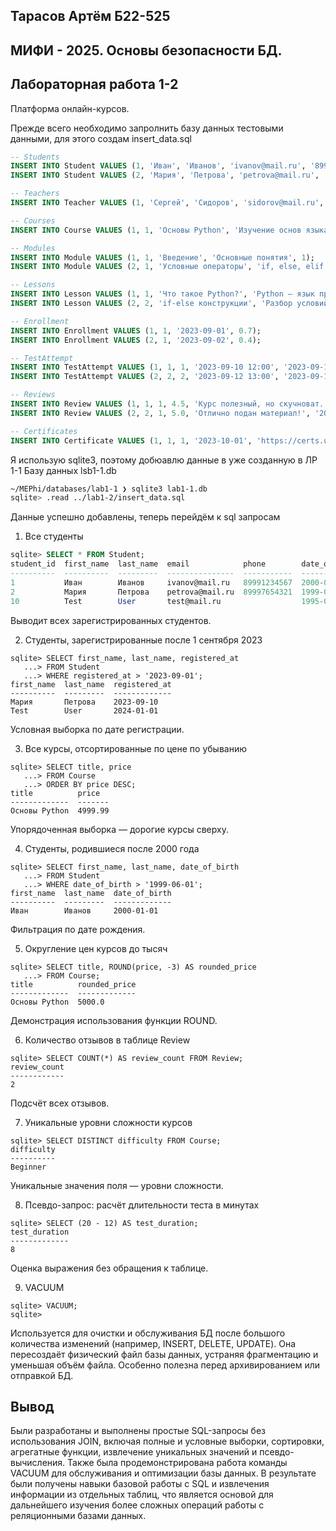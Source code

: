 ## Тарасов Артём Б22-525
## МИФИ - 2025. Основы безопасности БД.
## Лабораторная работа 1-2

Платформа онлайн-курсов.

Прежде всего необходимо запролнить базу данных тестовыми данными, для этого создам insert_data.sql

```sql
-- Students
INSERT INTO Student VALUES (1, 'Иван', 'Иванов', 'ivanov@mail.ru', '89991234567', '2000-01-01', '2023-09-01');
INSERT INTO Student VALUES (2, 'Мария', 'Петрова', 'petrova@mail.ru', '89997654321', '1999-05-15', '2023-09-10');

-- Teachers
INSERT INTO Teacher VALUES (1, 'Сергей', 'Сидоров', 'sidorov@mail.ru', '89991112233', '2022-01-01');

-- Courses
INSERT INTO Course VALUES (1, 1, 'Основы Python', 'Изучение основ языка Python', '2023-09-01', 4999.99, 'RU', 'Beginner');

-- Modules
INSERT INTO Module VALUES (1, 1, 'Введение', 'Основные понятия', 1);
INSERT INTO Module VALUES (2, 1, 'Условные операторы', 'if, else, elif', 2);

-- Lessons
INSERT INTO Lesson VALUES (1, 1, 'Что такое Python?', 'Python — язык программирования...', 'https://video.url/intro', 1);
INSERT INTO Lesson VALUES (2, 2, 'if-else конструкции', 'Разбор условий...', 'https://video.url/if', 1);

-- Enrollment
INSERT INTO Enrollment VALUES (1, 1, '2023-09-01', 0.7);
INSERT INTO Enrollment VALUES (2, 1, '2023-09-02', 0.4);

-- TestAttempt
INSERT INTO TestAttempt VALUES (1, 1, 1, '2023-09-10 12:00', '2023-09-10 12:15', 8.5, 10.0, 1);
INSERT INTO TestAttempt VALUES (2, 2, 2, '2023-09-12 13:00', '2023-09-12 13:20', 6.0, 10.0, 0);

-- Reviews
INSERT INTO Review VALUES (1, 1, 1, 4.5, 'Курс полезный, но скучноват.', '2023-09-15');
INSERT INTO Review VALUES (2, 2, 1, 5.0, 'Отлично подан материал!', '2023-09-16');

-- Certificates
INSERT INTO Certificate VALUES (1, 1, 1, '2023-10-01', 'https://certs.url/ivanov');

```

Я использую sqlite3, поэтому добюавлю данные в уже созданную в ЛР 1-1 Базу данных lsb1-1.db
```bash
~/MEPhi/databases/lab1-1 ❯ sqlite3 lab1-1.db   
sqlite> .read ../lab1-2/insert_data.sql
```

Данные успешно добавлены, теперь перейдём к sql запросам

1. Все студенты
```sql
sqlite> SELECT * FROM Student;
student_id  first_name  last_name  email            phone        date_of_birth  registered_at
----------  ----------  ---------  ---------------  -----------  -------------  -------------
1           Иван        Иванов     ivanov@mail.ru   89991234567  2000-01-01     2023-09-01   
2           Мария       Петрова    petrova@mail.ru  89997654321  1999-05-15     2023-09-10   
10          Test        User       test@mail.ru                  1995-01-01     2024-01-01   
```
Выводит всех зарегистрированных студентов.

2. Студенты, зарегистрированные после 1 сентября 2023
```
sqlite> SELECT first_name, last_name, registered_at
   ...> FROM Student
   ...> WHERE registered_at > '2023-09-01';
first_name  last_name  registered_at
----------  ---------  -------------
Мария       Петрова    2023-09-10   
Test        User       2024-01-01   
```

Условная выборка по дате регистрации.

3. Все курсы, отсортированные по цене по убыванию
```
sqlite> SELECT title, price
   ...> FROM Course
   ...> ORDER BY price DESC;
title          price  
-------------  -------
Основы Python  4999.99
```
Упорядоченная выборка — дорогие курсы сверху.

4. Студенты, родившиеся после 2000 года

```
sqlite> SELECT first_name, last_name, date_of_birth
   ...> FROM Student
   ...> WHERE date_of_birth > '1999-06-01';
first_name  last_name  date_of_birth
----------  ---------  -------------
Иван        Иванов     2000-01-01   
```

Фильтрация по дате рождения.

5. Округление цен курсов до тысяч

```
sqlite> SELECT title, ROUND(price, -3) AS rounded_price
   ...> FROM Course;
title          rounded_price
-------------  -------------
Основы Python  5000.0      
```
Демонстрация использования функции ROUND.

6. Количество отзывов в таблице Review
```
sqlite> SELECT COUNT(*) AS review_count FROM Review;
review_count
------------
2        
```
Подсчёт всех отзывов.

7. Уникальные уровни сложности курсов

```
sqlite> SELECT DISTINCT difficulty FROM Course;
difficulty
----------
Beginner  
```

Уникальные значения поля — уровни сложности.

8.  Псевдо-запрос: расчёт длительности теста в минутах
```
sqlite> SELECT (20 - 12) AS test_duration;
test_duration
-------------
8            
```
Оценка выражения без обращения к таблице.

9. VACUUM
```
sqlite> VACUUM;
sqlite> 
```

Используется для очистки и обслуживания БД после большого количества изменений (например, INSERT, DELETE, UPDATE). Она пересоздаёт физический файл базы данных, устраняя фрагментацию и уменьшая объём файла. Особенно полезна перед архивированием или отправкой БД.


## Вывод
Были разработаны и выполнены простые SQL-запросы без использования JOIN, включая полные и условные выборки, сортировки, агрегатные функции, извлечение уникальных значений и псевдо-вычисления. Также была продемонстрирована работа команды VACUUM для обслуживания и оптимизации базы данных.
В результате были получены навыки базовой работы с SQL и извлечения информации из отдельных таблиц, что является основой для дальнейшего изучения более сложных операций работы с реляционными базами данных.
